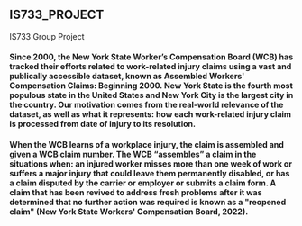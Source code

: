 ## IS733_PROJECT
IS733 Group Project


#### Since 2000, the New York State Worker’s Compensation Board (WCB) has tracked their efforts related to work-related injury claims using a vast and publically accessible dataset, known as  Assembled Workers' Compensation Claims: Beginning 2000. New York State is the fourth most populous state in the United States and New York City is the largest city in the country. Our motivation comes from the real-world relevance of the dataset, as well as what it represents: how each work-related injury claim is processed from date of injury to its resolution. 
#### When the WCB learns of a workplace injury, the claim is assembled and given a WCB claim number. The WCB “assembles” a claim in the situations when: an injured worker misses more than one week of work or suffers a major injury that could leave them permanently disabled, or has a claim disputed by the carrier or employer or submits a claim form.  A claim that has been revived to address fresh problems after it was determined that no further action was required is known as a "reopened claim" (New York State Workers' Compensation Board, 2022). 

